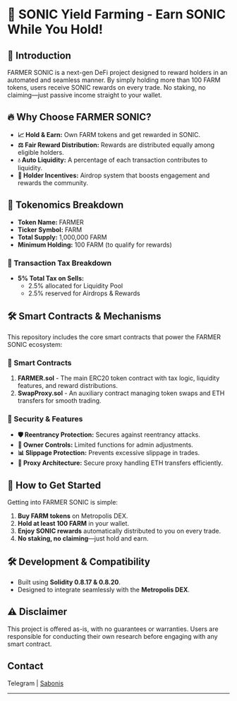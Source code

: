 # 🌾 SONIC Yield Farming - Earn SONIC While You Hold!

## 🚀 Introduction

FARMER SONIC is a next-gen DeFi project designed to reward holders in an automated and seamless manner. By simply holding more than 100 FARM tokens, users receive SONIC rewards on every trade. No staking, no claiming—just passive income straight to your wallet.

## 🔥 Why Choose FARMER SONIC?

- **📈 Hold & Earn:** Own FARM tokens and get rewarded in SONIC.
- **⚖️ Fair Reward Distribution:** Rewards are distributed equally among eligible holders.
- **💧 Auto Liquidity:** A percentage of each transaction contributes to liquidity.
- **🎁 Holder Incentives:** Airdrop system that boosts engagement and rewards the community.

## 🏦 Tokenomics Breakdown

- **Token Name:** FARMER
- **Ticker Symbol:** FARM
- **Total Supply:** 1,000,000 FARM
- **Minimum Holding:** 100 FARM (to qualify for rewards)

### 🔄 Transaction Tax Breakdown

- **5% Total Tax on Sells:**
  - 2.5% allocated for Liquidity Pool
  - 2.5% reserved for Airdrops & Rewards

## 🛠️ Smart Contracts & Mechanisms

This repository includes the core smart contracts that power the FARMER SONIC ecosystem:

### 📜 Smart Contracts

1. **FARMER.sol** - The main ERC20 token contract with tax logic, liquidity features, and reward distributions.
2. **SwapProxy.sol** - An auxiliary contract managing token swaps and ETH transfers for smooth trading.

### 🔐 Security & Features

- **🛡️ Reentrancy Protection:** Secures against reentrancy attacks.
- **🔧 Owner Controls:** Limited functions for admin adjustments.
- **📊 Slippage Protection:** Prevents excessive slippage in trades.
- **📌 Proxy Architecture:** Secure proxy handling ETH transfers efficiently.

## 🚀 How to Get Started

Getting into FARMER SONIC is simple:

1. **Buy FARM tokens** on Metropolis DEX.
2. **Hold at least 100 FARM** in your wallet.
3. **Enjoy SONIC rewards** automatically distributed to you on every trade.
4. **No staking, no claiming**—just hold and earn.

## 🛠️ Development & Compatibility

- Built using **Solidity 0.8.17 & 0.8.20**.
- Designed to integrate seamlessly with the **Metropolis DEX**.

## ⚠️ Disclaimer

This project is offered as-is, with no guarantees or warranties. Users are responsible for conducting their own research before engaging with any smart contract.

## Contact

Telegram | [Sabonis](https://t.me/sabonis_24)

---


